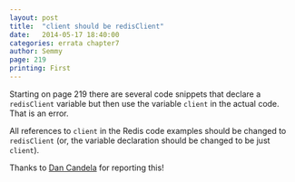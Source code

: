 ```yaml
---
layout: post
title:  "client should be redisClient"
date:   2014-05-17 18:40:00
categories: errata chapter7
author: Semmy
page: 219
printing: First
---
```


Starting on page 219 there are several code snippets that declare a `redisClient` variable but
then use the variable `client` in the actual code. That is an error.

All references to `client` in the Redis code
examples should be changed to `redisClient` (or, the variable declaration should be changed
to be just `client`).

Thanks to [Dan Candela](https://github.com/dcandela) for reporting this!
